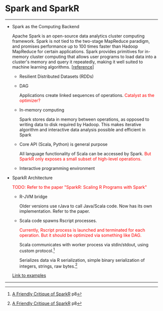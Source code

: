 # Spark and SparkR

---

- Spark as the Computing Backend

  Apache Spark is an open-source data analytics cluster computing framework. Spark is not tied to the two-stage MapReduce paradigm, and promises performance up to 100 times faster than Hadoop MapReduce for certain applications. Spark provides primitives for in-memory cluster computing that allows user programs to load data into a cluster's memory and query it repeatedly, making it well suited to machine learning algorithms. [[reference](https://www.rcac.purdue.edu/compute/hathi/guide/#run_hadoop_examples_spark)]
  
  * Resilient Distributed Datasets (RDDs)

  * DAG
    
    Applications create linked sequences of operations. <font color='red'>Catalyst as the optimizer?</font>
    
  * In-memory computing

    Spark stores data in memory between operations, as opposed to writing data to disk required by Hadoop. This makes iterative algorithm and interactive data analysis possible and efficient in Spark

  * Core API (Scala, Python) is general purpose

    All language functionality of Scala can be accessed by Spark. <font color='red'>But SparkR only exposes a small subset of high-level operations.</font>
  
  * Interactive programming environment

- SparkR Architecture

  <font color='red'>TODO: Refer to the paper "SparkR: Scaling R Programs with Spark"</font>
  
  * R-JVM bridge
  
    Older versions use rJava to call Java/Scala code. Now has its own implementation. Refer to the paper.
       
  * Scala code spawns Rscript processes.
  
    <font color='red'>Currently, Rscript process is launched and terminated for each operation. But it should be optimized via something like DAG.</font> 
    
    Scala communicates with worker process via stdin/stdout, using custom protocol.[^how_communicate]
    
    Serializes data via R serialization, simple binary serialization of integers, strings, raw bytes.[^serialize]

  [Link to examples](./sparkr_examples.md) 

---

[^R-JVM_overhead]: Advanced Analytics with Spark p24.
[^SparkR_low_level_api_slow]: [Reading Text file in SparkR 1.4.0](http://stackoverflow.com/questions/31157649/reading-text-file-in-sparkr-1-4-0)
[^how_communicate]: [A Friendly Critique of SparkR](http://www.labs.hpe.com/research/systems-research/R-workshop/Sannella-talk7.pdf) p8
[^serialize]: [A Friendly Critique of SparkR](http://www.labs.hpe.com/research/systems-research/R-workshop/Sannella-talk7.pdf) p8
